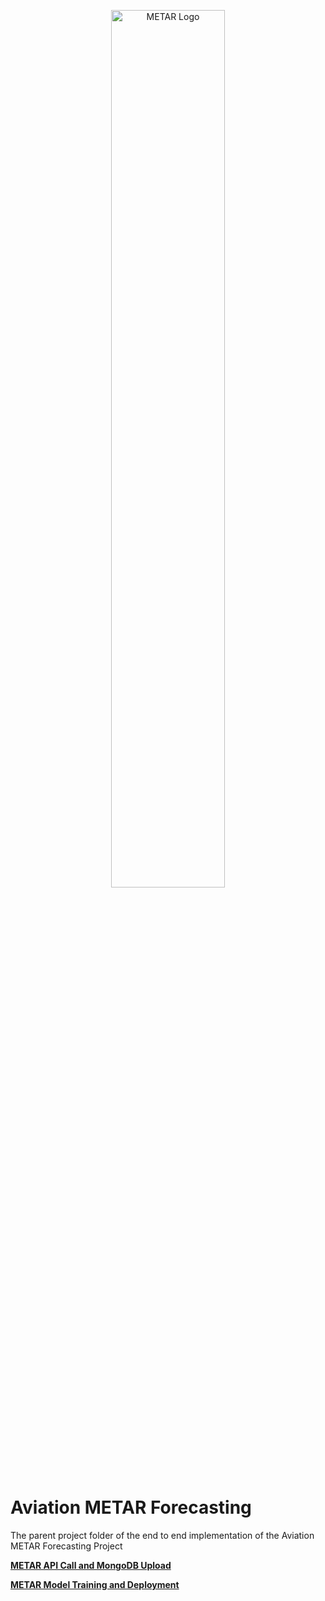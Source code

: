 <p align="center">
<img src="https://github.com/user-attachments/assets/e1362b1a-9e34-41ea-8aff-dcede6af8a0d" height="60%" width="60%" alt="METAR Logo"/>
</p>

# Aviation METAR Forecasting
The parent project folder of the end to end implementation of the Aviation METAR Forecasting Project

 <b>[**METAR API Call and MongoDB Upload**](https://github.com/F00LIAN/metar_prediction/tree/main/metar_db_upload)</b>
 
 <b>[**METAR Model Training and Deployment**]()</b>
 


